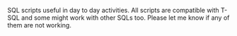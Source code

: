 SQL scripts useful in day to day activities.
All scripts are compatible with T-SQL and some might work with other SQLs too. 
Please let me know if any of them are not working. 
